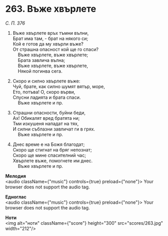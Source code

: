 # 263. Въже хвърлете  

*С. П. 376*  

1. Въже хвърлете връх тъмни вълни,  
Брат има там, - брат на някого си;  
Кой е готов да му хвърли въже?  
От страшна опасност кой ще го спаси?  
    Въже хвърлете, въже хвърлете;  
    Брата завлича вълна;  
    Въже хвърлете, въже хвърлете,  
    Някой погинва сега.  

2. Скоро и силно хвърлете въже:  
Чуй, брате, как силно шумят вятър, море,  
Ето, потъва! О, скоро върви,  
Спусни ладията и брата спаси.  
    Въже хвърлете и пр.  

3. Страшни опасности, буйни беди,  
Ах! Обикалят вред братята ни;  
Тми изкушеня нападат на тях,  
И силни съблазни завличат ги в грях.  
    Въже хвърлете и пр.  

4. Днес време е на Божя благодат;  
Скоро ще стигнат на бряг непознат;  
Скоро ще мине спасителний час;  
Хвърлете въже, помогнете им днес.  
    Въже хвърлете и пр.  

__Мелодия__  
<audio className={"music"} controls={true} preload={"none"}><source src="mp3/263.mp3" type="audio/mpeg"/>
Your browser does not support the audio tag.
</audio>  

__Едноглас__  
<audio className={"music"} controls={true} preload={"none"}><source src="transp/263.mp3" type="audio/mpeg"/>
Your browser does not support the audio tag.
</audio>  

__Ноти__  
<img alt="ноти" className={"score"} height="300" src="scores/263.jpg" width="212"/>
